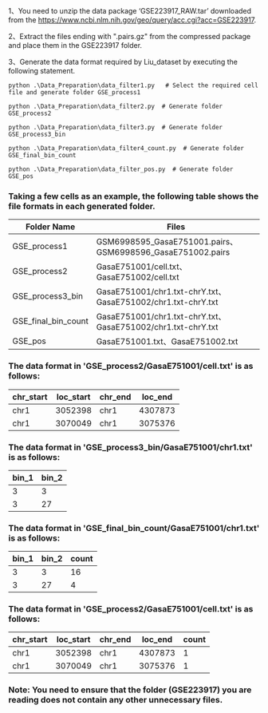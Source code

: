 1、You need to unzip the data package ‘GSE223917_RAW.tar’ downloaded from the https://www.ncbi.nlm.nih.gov/geo/query/acc.cgi?acc=GSE223917.

2、Extract the files ending with ".pairs.gz" from the compressed package and place them in the GSE223917 folder.

3、Generate the data format required by Liu_dataset by executing the following statement.
```
python .\Data_Preparation\data_filter1.py   # Select the required cell file and generate folder GSE_process1
```
```
python .\Data_Preparation\data_filter2.py  # Generate folder GSE_process2 
```
```
python .\Data_Preparation\data_filter3.py  # Generate folder GSE_process3_bin
```
```
python .\Data_Preparation\data_filter4_count.py  # Generate folder GSE_final_bin_count
```
```
python .\Data_Preparation\data_filter_pos.py  # Generate folder GSE_pos
```

### Taking a few cells as an example, the following table shows the file formats in each generated folder.
| Folder Name  | Files |
| ------------- | ------------- |
| GSE_process1  | GSM6998595_GasaE751001.pairs、GSM6998596_GasaE751002.pairs  |
| GSE_process2  | GasaE751001/cell.txt、GasaE751002/cell.txt  |
| GSE_process3_bin  |  GasaE751001/chr1.txt-chrY.txt、GasaE751002/chr1.txt-chrY.txt |
| GSE_final_bin_count  | GasaE751001/chr1.txt-chrY.txt、GasaE751002/chr1.txt-chrY.txt  |
| GSE_pos  | GasaE751001.txt、GasaE751002.txt  |

### The data format in 'GSE_process2/GasaE751001/cell.txt' is as follows:
| chr_start  | loc_start | chr_end | loc_end |
| ------------- | ------------- | ------------- | ------------- |
| chr1  | 3052398 | chr1 | 4307873 |
| chr1  | 3070049 | chr1 | 3075376 |

### The data format in 'GSE_process3_bin/GasaE751001/chr1.txt' is as follows:
| bin_1  | bin_2 |
| ------------- | ------------- |
| 3  | 3 |
| 3  | 27 |

### The data format in 'GSE_final_bin_count/GasaE751001/chr1.txt' is as follows:
| bin_1  | bin_2 | count |
| ------------- | ------------- | ------------- |
| 3  | 3 | 16 |
| 3  | 27 | 4 |

### The data format in 'GSE_process2/GasaE751001/cell.txt' is as follows:
| chr_start  | loc_start | chr_end | loc_end | count |
| ------------- | ------------- | ------------- | ------------- | ------------- |
| chr1  | 3052398 | chr1 | 4307873 | 1 |
| chr1  | 3070049 | chr1 | 3075376 | 1 |

### Note: You need to ensure that the folder (GSE223917) you are reading does not contain any other unnecessary files.

